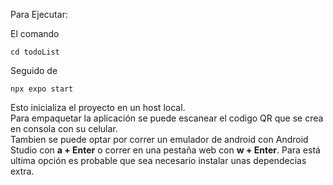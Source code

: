 Para Ejecutar:

El comando
```console
cd todoList
```
Seguido de
```console
npx expo start
```
Esto inicializa el proyecto en un host local.  
Para empaquetar la aplicación se puede escanear el codigo QR que se crea en consola con su celular.  
Tambien se puede optar por correr un emulador de android con Android Studio con **a + Enter** o correr en una pestaña web con **w + Enter**. Para está ultima opción es probable que sea necesario instalar unas dependecias extra.  
